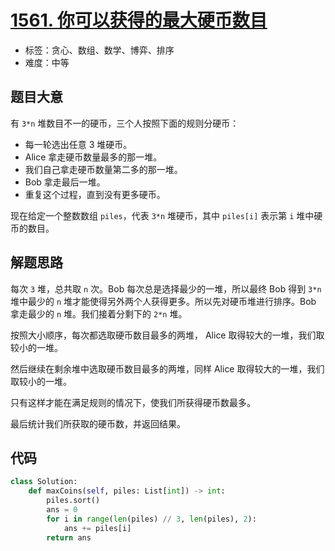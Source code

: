 # [1561. 你可以获得的最大硬币数目](https://leetcode.cn/problems/maximum-number-of-coins-you-can-get)

- 标签：贪心、数组、数学、博弈、排序
- 难度：中等

## 题目大意

有 `3*n` 堆数目不一的硬币，三个人按照下面的规则分硬币：

- 每一轮选出任意 3 堆硬币。
- Alice 拿走硬币数量最多的那一堆。
- 我们自己拿走硬币数量第二多的那一堆。
- Bob 拿走最后一堆。
- 重复这个过程，直到没有更多硬币。

现在给定一个整数数组 `piles`，代表 `3*n` 堆硬币，其中 `piles[i]` 表示第 `i` 堆中硬币的数目。

## 解题思路

每次 `3` 堆，总共取 `n` 次。Bob 每次总是选择最少的一堆，所以最终 Bob 得到 `3*n` 堆中最少的 `n` 堆才能使得另外两个人获得更多。所以先对硬币堆进行排序。Bob 拿走最少的 `n` 堆。我们接着分剩下的 `2*n` 堆。

按照大小顺序，每次都选取硬币数目最多的两堆， Alice 取得较大的一堆，我们取较小的一堆。

然后继续在剩余堆中选取硬币数目最多的两堆，同样 Alice 取得较大的一堆，我们取较小的一堆。

只有这样才能在满足规则的情况下，使我们所获得硬币数最多。

最后统计我们所获取的硬币数，并返回结果。

## 代码

```Python
class Solution:
    def maxCoins(self, piles: List[int]) -> int:
        piles.sort()
        ans = 0
        for i in range(len(piles) // 3, len(piles), 2):
            ans += piles[i]
        return ans
```

